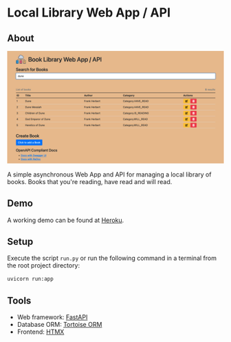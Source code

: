 # Local Library Web App / API

## About

![Index page of the website](assets/website.png?raw=true "Local Library index page")

A simple asynchronous Web App and API for managing a local library of books. Books that you're reading, have read and
will read.

## Demo

[demo]: https://zn-local-library.herokuapp.com

A working demo can be found at [Heroku][demo].

## Setup

Execute the script `run.py` or run the following command in a terminal from the root project directory:

```sh
uvicorn run:app
```

## Tools

[fastapi]: https://fastapi.tiangolo.com/

[tortoise-orm]: https://tortoise-orm.readthedocs.io/

[htmx]: https://htmx.org/

- Web framework: [FastAPI][fastapi]
- Database ORM: [Tortoise ORM][tortoise-orm]
- Frontend: [HTMX][htmx]
